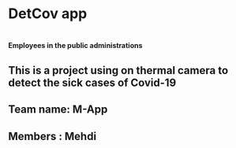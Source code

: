 <h1> DetCov app <h1/>

<h4>Employees in the public administrations<h4 />
<h2>This is a project using on thermal camera to detect the sick cases of Covid-19<h2 /> 
Team name: M-App
<h2>Members : Mehdi<h4 />
